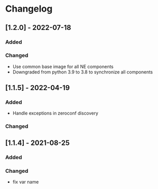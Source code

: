 # Changelog
## [1.2.0] - 2022-07-18
### Added
### Changed
 - Use common base image for all NE components
 - Downgraded from python 3.9 to 3.8 to synchronize all components
## [1.1.5] - 2022-04-19
### Added 
 - Handle exceptions in zeroconf discovery
### Changed
## [1.1.4] - 2021-08-25
### Added
### Changed
 - fix var name


